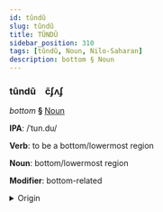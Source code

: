 ```yaml
---
id: tûndû
slug: tûndû
title: TÛNDÛ
sidebar_position: 310
tags: [tûndû, Noun, Nilo-Saharan]
description: bottom § Noun
---
```


### tûndû&emsp;<span kind="abugida">c̃ʄʌʄ</span>

*bottom* **§** [Noun](../../tags/Noun)

**IPA**: /ˈtun.du/

**Verb**: to be a bottom/lowermost region

**Noun**: bottom/lowermost region

**Modifier**: bottom-related

<details>
    <summary>Origin</summary>
    Zarma tundu /'tun.du/<br/>
    <em>Nilo-Saharan Language Family</em>
</details>